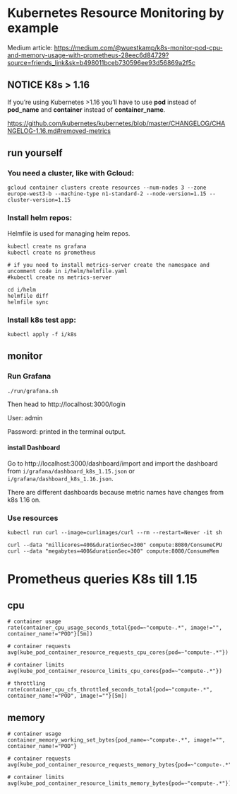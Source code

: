 # Kubernetes Resource Monitoring by example

Medium article: https://medium.com/@wuestkamp/k8s-monitor-pod-cpu-and-memory-usage-with-prometheus-28eec6d84729?source=friends_link&sk=b498011bceb730596ee93d56869a2f5c


## NOTICE K8s > 1.16
If you’re using Kubernetes >1.16 you’ll have to use **pod** instead of **pod_name** and **container** instead of **container_name**.

https://github.com/kubernetes/kubernetes/blob/master/CHANGELOG/CHANGELOG-1.16.md#removed-metrics


## run yourself

### You need a cluster, like with Gcloud:
```
gcloud container clusters create resources --num-nodes 3 --zone europe-west3-b --machine-type n1-standard-2 --node-version=1.15 --cluster-version=1.15
```

### Install helm repos:
Helmfile is used for managing helm repos.
```
kubectl create ns grafana
kubectl create ns prometheus

# if you need to install metrics-server create the namespace and uncomment code in i/helm/helmfile.yaml
#kubectl create ns metrics-server

cd i/helm
helmfile diff
helmfile sync
```

### Install k8s test app:
```
kubectl apply -f i/k8s
```


## monitor

### Run Grafana
```
./run/grafana.sh
```
Then head to http://localhost:3000/login

User: admin

Password: printed in the terminal output.

#### install Dashboard
Go to http://localhost:3000/dashboard/import and import the dashboard from `i/grafana/dashboard_k8s_1.15.json` or `i/grafana/dashboard_k8s_1.16.json`.

There are different dashboards because metric names have changes from k8s 1.16 on.


### Use resources
```
kubectl run curl --image=curlimages/curl --rm --restart=Never -it sh

curl --data "millicores=400&durationSec=300" compute:8080/ConsumeCPU
curl --data "megabytes=400&durationSec=300" compute:8080/ConsumeMem
```


# Prometheus queries K8s till 1.15

## cpu
```
# container usage
rate(container_cpu_usage_seconds_total{pod=~"compute-.*", image!="", container_name!="POD"}[5m])

# container requests
avg(kube_pod_container_resource_requests_cpu_cores{pod=~"compute-.*"})

# container limits
avg(kube_pod_container_resource_limits_cpu_cores{pod=~"compute-.*"})

# throttling
rate(container_cpu_cfs_throttled_seconds_total{pod=~"compute-.*", container_name!="POD", image!=""}[5m])
```

## memory
```
# container usage
container_memory_working_set_bytes{pod_name=~"compute-.*", image!="", container_name!="POD"}

# container requests
avg(kube_pod_container_resource_requests_memory_bytes{pod=~"compute-.*"})

# container limits
avg(kube_pod_container_resource_limits_memory_bytes{pod=~"compute-.*"})
```
